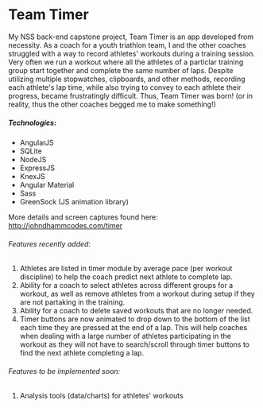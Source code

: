 # Team Timer

My NSS back-end capstone project, Team Timer is an app developed from necessity. As a coach for a youth triathlon team, I and the other coaches struggled with a way to record athletes' workouts during a training session. Very often we run a workout where all the athletes of a particlar training group start together and complete the same number of laps. Despite utilizing multiple stopwatches, clipboards, and other methods, recording each athlete's lap time, while also trying to convey to each athlete their progress, became frustratingly difficult. Thus, Team Timer was born! (or in reality, thus the other coaches begged me to make something!)

##### _Technologies:_
* AngularJS
* SQLite
* NodeJS
* ExpressJS
* KnexJS
* Angular Material
* Sass
* GreenSock (JS animation library)


More details and screen captures found here:  http://johndhammcodes.com/timer

###### _Features recently added:_
1. Athletes are listed in timer module by average pace (per workout discipline) to help the coach predict next athlete to complete lap.
2. Ability for a coach to select athletes across different groups for a workout, as well as remove athletes from a workout during setup if they are not partaking in the training.
3. Ability for a coach to delete saved workouts that are no longer needed.
4. Timer buttons are now animated to drop down to the bottom of the list each time they are pressed at the end of a lap. This will help coaches when dealing with a large number of athletes participating in the workout as they will not have to search/scroll through timer buttons to find the next athlete completing a lap.


###### _Features to be implemented soon:_
1. Analysis tools (data/charts) for athletes' workouts

